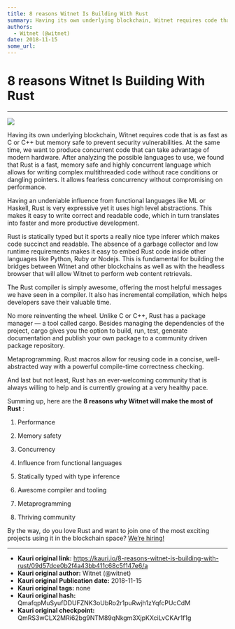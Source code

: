 ```yaml
---
title: 8 reasons Witnet Is Building With Rust
summary: Having its own underlying blockchain, Witnet requires code that is as fast as C or C++ but memory safe to prevent security vulnerabilities. At the same time, we want to produce concurrent code that can take advantage of modern hardware. After analyzing the possible languages to use, we found that Rust is a fast, memory safe and highly concurrent language which allows for writing complex multithreaded code without race conditions or dangling pointers. It allows fearless concurrency without compro
authors:
  - Witnet (@witnet)
date: 2018-11-15
some_url: 
---
```


# 8 reasons Witnet Is Building With Rust



----


![](https://cdn-images-1.medium.com/max/2000/1*brEAwKh6k-9VZcmhcESntA.png)

Having its own underlying blockchain, Witnet requires code that is as fast as C or C++ but memory safe to prevent security vulnerabilities. At the same time, we want to produce concurrent code that can take advantage of modern hardware.
After analyzing the possible languages to use, we found that Rust is a fast, memory safe and highly concurrent language which allows for writing complex multithreaded code without race conditions or dangling pointers. It allows fearless concurrency without compromising on performance.

Having an undeniable influence from functional languages like ML or Haskell, Rust is very expressive yet it uses high level abstractions. This makes it easy to write correct and readable code, which in turn translates into faster and more productive development.

Rust is statically typed but it sports a really nice type inferer which makes code succinct and readable.
The absence of a garbage collector and low runtime requirements makes it easy to embed Rust code inside other languages like Python, Ruby or Nodejs. This is fundamental for building the bridges between Witnet and other blockchains as well as with the headless browser that will allow Witnet to perform web content retrievals.

The Rust compiler is simply awesome, offering the most helpful messages we have seen in a compiler. It also has incremental compilation, which helps developers save their valuable time.

No more reinventing the wheel. Unlike C or C++, Rust has a package manager — a tool called cargo. Besides managing the dependencies of the project, cargo gives you the option to build, run, test, generate documentation and publish your own package to a community driven package repository.

Metaprogramming. Rust macros allow for reusing code in a concise, well-abstracted way with a powerful compile-time correctness checking.

And last but not least, Rust has an ever-welcoming community that is always willing to help and is currently growing at a very healthy pace.

Summing up, here are the **8 reasons why Witnet will make the most of Rust** :

1.  Performance

2. Memory safety

3. Concurrency

4. Influence from functional languages

5. Statically typed with type inference

6. Awesome compiler and tooling

7. Metaprogramming

8. Thriving community

By the way, do you love Rust and want to join one of the most exciting projects using it in the blockchain space? [We’re hiring!](https://angel.co/witnet-foundation-1/jobs) 



---

- **Kauri original link:** https://kauri.io/8-reasons-witnet-is-building-with-rust/09d57dce0b2f4a43bb411c68c5f147e6/a
- **Kauri original author:** Witnet (@witnet)
- **Kauri original Publication date:** 2018-11-15
- **Kauri original tags:** none
- **Kauri original hash:** QmafqpMuSyufDDUFZNK3oUbRo2r1puRwjh1zYqfcPUcCdM
- **Kauri original checkpoint:** QmRS3wCLX2MRi62bg9NTM89qNkgm3XjpKXciLvCKAr1f1g



